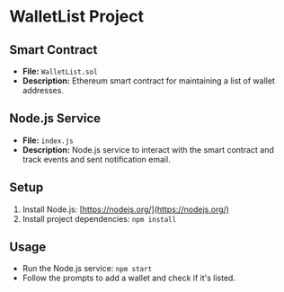 # WalletList Project

## Smart Contract

- **File:** `WalletList.sol`
- **Description:** Ethereum smart contract for maintaining a list of wallet addresses.

## Node.js Service

- **File:** `index.js`
- **Description:** Node.js service to interact with the smart contract and track events and sent notification email.

## Setup

1. Install Node.js: [https://nodejs.org/](https://nodejs.org/)
2. Install project dependencies: `npm install`


## Usage

- Run the Node.js service: `npm start`
- Follow the prompts to add a wallet and check if it's listed.

